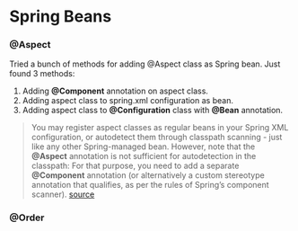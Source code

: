 # Spring Beans

### @Aspect

Tried a bunch of methods for adding @Aspect class as Spring bean. Just found 3
methods:
1. Adding **@Component** annotation on aspect class.
2. Adding aspect class to spring.xml configuration as bean.
3. Adding aspect class to **@Configuration** class with **@Bean** annotation.

> You may register aspect classes as regular beans in your Spring XML 
> configuration, or autodetect them through classpath scanning - just 
> like any other Spring-managed bean. However, note that the **@Aspect** 
> annotation is not sufficient for autodetection in the classpath: 
> For that purpose, you need to add a separate **@Component** annotation 
> (or alternatively a custom stereotype annotation that qualifies, 
> as per the rules of Spring’s component scanner). 
> [source](https://docs.spring.io/spring-framework/docs/4.3.15.RELEASE/spring-framework-reference/html/aop.html)
### @Order


> 